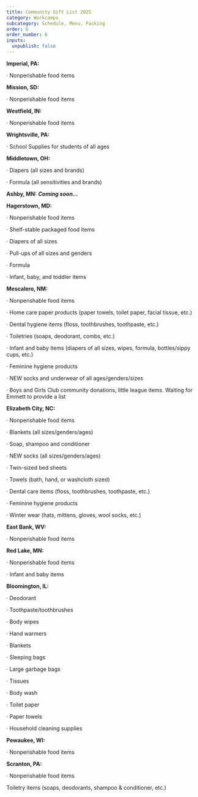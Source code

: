```yaml
---
title: Community Gift List 2025
category: Workcamps
subcategory: Schedule, Menu, Packing
order: 6
order_number: 6
inputs:
  unpublish: false
---
```

**Imperial, PA:**

· Nonperishable food items

**Mission, SD:**

· Nonperishable food items

**Westfield, IN:**

· Nonperishable food items

**Wrightsville, PA:**

· School Supplies for students of all ages

**Middletown, OH:**

· Diapers (all sizes and brands)

· Formula (all sensitivities and brands)

**Ashby, MN:** ***Coming soon...***

**Hagerstown, MD:**

· Nonperishable food items

· Shelf-stable packaged food items

· Diapers of all sizes

· Pull-ups of all sizes and genders

· Formula

· Infant, baby, and toddler items

**Mescalero, NM:**

· Nonperishable food items

· Home care paper products (paper towels, toilet paper, facial tissue, etc.)

· Dental hygiene items (floss, toothbrushes, toothpaste, etc.)

· Toiletries (soaps, deodorant, combs, etc.)

· Infant and baby items (diapers of all sizes, wipes, formula, bottles/sippy cups, etc.)

· Feminine hygiene products

· NEW socks and underwear of all ages/genders/sizes

· Boys and Girls Club community donations, little league items. Waiting for Emmett to provide a list

**Elizabeth City, NC:**

· Nonperishable food items

· Blankets (all sizes/genders/ages)

· Soap, shampoo and conditioner

· NEW socks (all sizes/genders/ages)

· Twin-sized bed sheets

· Towels (bath, hand, or washcloth sized)

· Dental care items (floss, toothbrushes, toothpaste, etc.)

· Feminine hygiene products

· Winter wear (hats, mittens, gloves, wool socks, etc.)

**East Bank, WV:**

· Nonperishable food items

**Red Lake, MN:**

· Nonperishable food items

· Infant and baby items

**Bloomington, IL:**

· Deodorant

· Toothpaste/toothbrushes

· Body wipes

· Hand warmers

· Blankets

· Sleeping bags

· Large garbage bags

· Tissues

· Body wash

· Toilet paper

· Paper towels

· Household cleaning supplies

**Pewaukee, WI:**

· Nonperishable food items

**Scranton, PA:**

· Nonperishable food items

Toiletry items (soaps, deodorants, shampoo & conditioner, etc.)